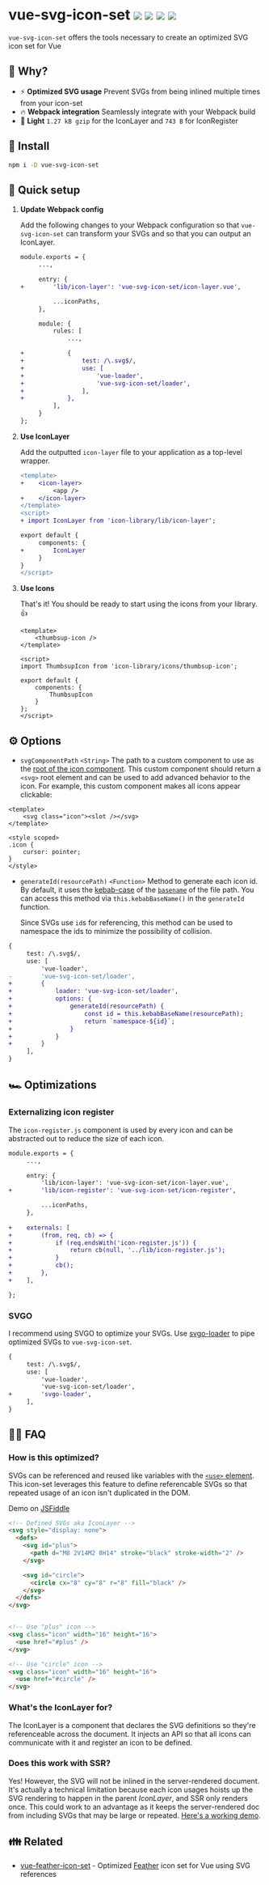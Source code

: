 # vue-svg-icon-set  <a href="https://npm.im/vue-svg-icon-set"><img src="https://badgen.net/npm/v/vue-svg-icon-set"></a> <a href="https://npm.im/vue-svg-icon-set"><img src="https://badgen.net/npm/dm/vue-svg-icon-set"></a> <a href="https://packagephobia.now.sh/result?p=vue-svg-icon-set"><img src="https://packagephobia.now.sh/badge?p=vue-svg-icon-set"></a> <a href="https://bundlephobia.com/result?p=vue-svg-icon-set"><img src="https://badgen.net/bundlephobia/minzip/vue-svg-icon-set"></a>

`vue-svg-icon-set` offers the tools necessary to create an optimized SVG icon set for Vue

## :raising_hand: Why?
- ⚡️ **Optimized SVG usage** Prevent SVGs from being inlined multiple times from your icon-set
- 🔥 **Webpack integration** Seamlessly integrate with your Webpack build
- 🦋 **Light** `1.27 kB gzip` for the IconLayer and `743 B` for IconRegister

## :rocket: Install
```sh
npm i -D vue-svg-icon-set
```

## 🚦 Quick setup
1. **Update Webpack config**

    Add the following changes to your Webpack configuration so that `vue-svg-icon-set` can transform your SVGs and so that you can output an IconLayer.

    ```diff
    module.exports = {
         ...,

         entry: {
    +        'lib/icon-layer': 'vue-svg-icon-set/icon-layer.vue',

             ...iconPaths,
         },

         module: {
             rules: [
                 ...,

    +            {
    +                test: /\.svg$/,
    +                use: [
    +                    'vue-loader',
    +                    'vue-svg-icon-set/loader',
    +                ],
    +            },
             ],
         }
    };
    ```

2. **Use IconLayer**

    Add the outputted `icon-layer` file to your application as a top-level wrapper.

    ```diff
    <template>
    +    <icon-layer>
             <app />
    +    </icon-layer>
    </template>
    <script>
    + import IconLayer from 'icon-library/lib/icon-layer';

    export default {
         components: {
    +        IconLayer
         }
    }
    </script>
    ```

3. **Use Icons**

    That's it! You should be ready to start using the icons from your library. 👍

    ```vue
    <template>
        <thumbsup-icon />
    </template>

    <script>
    import ThumbsupIcon from 'icon-library/icons/thumbsup-icon';

    export default {
        components: {
            ThumbsupIcon
        }
    };
    </script>
    ```
    
## ⚙️ Options
- `svgComponentPath` `<String>`
    The path to a custom component to use as the [root of the icon component](https://github.com/privatenumber/vue-svg-icon-set/blob/master/icon-register.js#L12). This custom component should return a `<svg>` root element and can be used to add advanced behavior to the icon. For example, this custom component makes all icons appear clickable:
    
```vue
<template>
    <svg class="icon"><slot /></svg>
</template>

<style scoped>
.icon {
    cursor: pointer;
}
</style>
```
    
- `generateId(resourcePath)` `<Function>`
    Method to generate each icon id. By default, it uses the [kebab-case](https://lodash.com/docs/4.17.15#kebabCase) of the [`basename`](https://nodejs.org/api/path.html#path_path_basename_path_ext) of the file path. You can access this method via `this.kebabBaseName()` in the `generateId` function.

   Since SVGs use `id`s for referencing, this method can be used to namespace the ids to minimize the possibility of collision.

```diff
{
     test: /\.svg$/,
     use: [
         'vue-loader',
-        'vue-svg-icon-set/loader',
+        {
+            loader: 'vue-svg-icon-set/loader',
+            options: {
+                generateId(resourcePath) {
+                    const id = this.kebabBaseName(resourcePath);
+                    return `namespace-${id}`;
+                }
+            }
+        }
     ],
}
```

## 🏎 Optimizations

### Externalizing icon register
The `icon-register.js` component is used by every icon and can be abstracted out to reduce the size of each icon.

```diff
module.exports = {
     ...,

     entry: {
         'lib/icon-layer': 'vue-svg-icon-set/icon-layer.vue',
+        'lib/icon-register': 'vue-svg-icon-set/icon-register',

         ...iconPaths,
     },
     
+    externals: [
+        (from, req, cb) => {
+            if (req.endsWith('icon-register.js')) {
+                return cb(null, '../lib/icon-register.js');
+            }
+            cb();
+        },
+    ],

};
```

### SVGO
I recommend using SVGO to optimize your SVGs. Use [svgo-loader](https://github.com/rpominov/svgo-loader) to pipe optimized SVGs to `vue-svg-icon-set`.

```diff
{
     test: /\.svg$/,
     use: [
         'vue-loader',
         'vue-svg-icon-set/loader',
+        'svgo-loader',
     ],
}
```

## 💁‍♂️ FAQ

### How is this optimized?
SVGs can be referenced and reused like variables with the [`<use>` element](https://developer.mozilla.org/en-US/docs/Web/SVG/Element/use). This icon-set leverages this feature to define referencable SVGs so that repeated usage of an icon isn't duplicated in the DOM.

Demo on [JSFiddle](https://jsfiddle.net/hirokiosame/94vbm5pr/)

```html
<!-- Defined SVGs aka IconLayer -->
<svg style="display: none">
  <defs>
    <svg id="plus">
      <path d="M8 2V14M2 8H14" stroke="black" stroke-width="2" />
    </svg>

    <svg id="circle">
      <circle cx="8" cy="8" r="8" fill="black" />
    </svg>
  </defs>
</svg>


<!-- Use "plus" icon -->
<svg class="icon" width="16" height="16">
  <use href="#plus" />
</svg>

<!-- Use "circle" icon -->
<svg class="icon" width="16" height="16">
  <use href="#circle" />
</svg>
```

### What's the IconLayer for?
The IconLayer is a component that declares the SVG definitions so they're referenceable across the document. It injects an API so that all icons can communicate with it and register an icon to be defined.


### Does this work with SSR?
Yes! However, the SVG will not be inlined in the server-rendered document. It's actually a technical limitation because each icon usages hoists up the SVG rendering to happen in the parent _IconLayer_, and SSR only renders once. This could work to an advantage as it keeps the server-rendered doc from including SVGs that may be large or repeated. [Here's a working demo](https://github.com/privatenumber/vue-svg-icon-set-ssr-demo).



## 👪 Related
- [vue-feather-icon-set](https://github.com/privatenumber/vue-feather-icon-set) - 
Optimized [Feather](https://feathericons.com) icon set for Vue using SVG references
